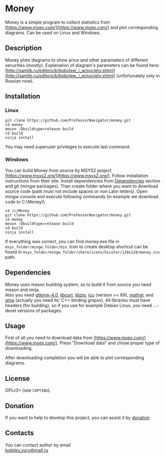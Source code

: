 # Money
Money is a simple program to collect statistics from [https://www.moex.com/](https://www.moex.com/) and plot corresponding diagrams. Can be used on Linux and Windows.

## Description

Money plots diagrams to show price and other parameters of different securities (mostly). Explanation of diagram's parameters can be found here: [http://samlib.ru/editors/b/bobylew_j_w/society.shtml](http://samlib.ru/editors/b/bobylew_j_w/society.shtml) (unfortunately only in Russian now).

## Installation

### Linux

`git clone https://github.com/ProfessorNavigator/money.git`\
`cd money`\
`meson -Dbuildtype=release build`\
`cd build`\
`ninja install`

You may need superuser privileges to execute last command.

### Windows

You can build Money from source by MSYS2 project [https://www.msys2.org/](https://www.msys2.org/). Follow installation instructions from their site. Install dependencies from [Dependencies](README.md#dependencies) section and git (mingw packages). Than create folder where you want to download source code (path must not include spaces or non Latin letters). Open mingw console and execute following commands (in example we download code to C:\Money)\

`cd /c/Money`\
`git clone https://github.com/ProfessorNavigator/money.git`\
`cd money`\
`meson -Dbuildtype=release build`\
`cd build`\
`ninja install`

If everything was correct, you can find money.exe file in `msys_folder/mingw_folder/bin`. Icon to create desktop shortcut can be found in `msys_folder/mingw_folder/share/icons/hicolor/128x128/money.ico` path.

## Dependencies

Money uses meson building system, so to build it from source you need meson and ninja.\
Also you need [gtkmm-4.0](http://www.gtkmm.org/), [libcurl](https://curl.se/libcurl/), [libzip](https://libzip.org/), [icu](https://icu.unicode.org/) (version >= 69), [mathgl](http://mathgl.sourceforge.net/), and [gmp](https://gmplib.org/) (actually you need its' C++ binding gmpxx). All libraries must have headers (for building), so if you use for example Debian Linux, you need ...-devel versions of packages.

## Usage

First of all you need to download data from [https://www.moex.com/](https://www.moex.com/). Press "Download data" and chose proper type of downloading.

After downloading completion you will be able to plot corresponding diagrams.

## License

GPLv3+ (see `COPYING`).

## Donation

If you want to help to develop this project, you can assist it by [donation](https://yoomoney.ru/to/4100117795409573)

## Contacts

You can contact author by email \
bobilev_yury@mail.ru